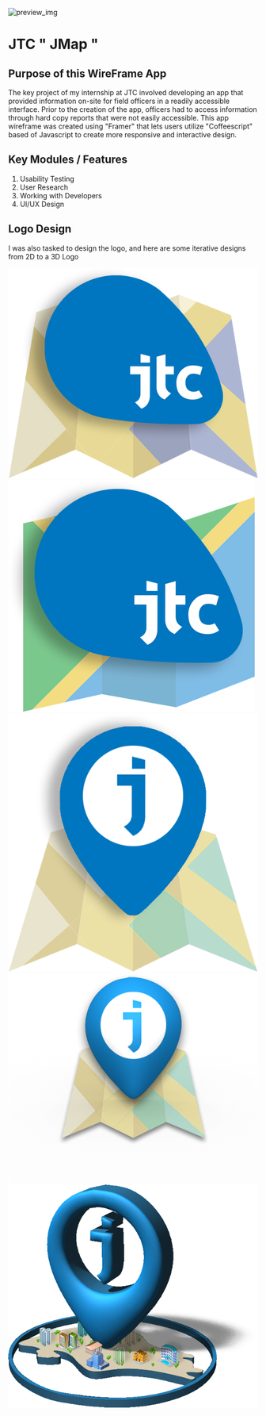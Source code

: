 ![preview_img](https://github.com/isaacmarcus/JMap/blob/main/preview_images/jmap_gif.gif?raw=true)

# JTC " JMap "

## Purpose of this WireFrame App

The key project of my internship at JTC involved developing an app that provided information on-site for field officers in a readily accessible interface. Prior to the creation of the app, officers had to access information through hard copy reports that were not easily accessible. This app wireframe was created using "Framer" that lets users utilize "Coffeescript" based of Javascript to create more responsive and interactive design.

## Key Modules / Features

1. Usability Testing
2. User Research
3. Working with Developers
4. UI/UX Design

## Logo Design

I was also tasked to design the logo, and here are some iterative designs from 2D to a 3D Logo

![preview_img](https://github.com/isaacmarcus/JMap/blob/main/preview_images/logo1.png?raw=true)
![preview_img](https://github.com/isaacmarcus/JMap/blob/main/preview_images/logo2.png?raw=true)
![preview_img](https://github.com/isaacmarcus/JMap/blob/main/preview_images/logo3.png?raw=true)
![preview_img](https://github.com/isaacmarcus/JMap/blob/main/preview_images/logo4.png?raw=true)
![preview_img](https://github.com/isaacmarcus/JMap/blob/main/preview_images/logo5.png?raw=true)


